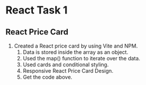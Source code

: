 # React Task 1

## **React Price Card**
1. Created a React price card by using Vite and NPM.
   1. Data is stored inside the array as an object.
   2. Used the map() function to iterate over the data.
   3. Used cards and conditional styling.
   4. Responsive React Price Card Design.
   5. Get the code above.
